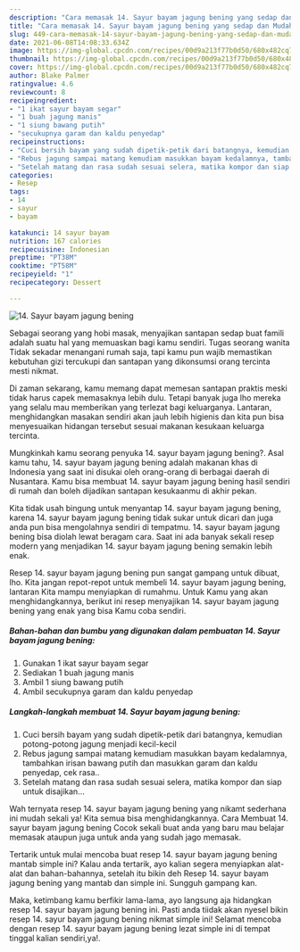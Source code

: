 ```yaml
---
description: "Cara memasak 14. Sayur bayam jagung bening yang sedap dan Mudah Dibuat"
title: "Cara memasak 14. Sayur bayam jagung bening yang sedap dan Mudah Dibuat"
slug: 449-cara-memasak-14-sayur-bayam-jagung-bening-yang-sedap-dan-mudah-dibuat
date: 2021-06-08T14:08:33.634Z
image: https://img-global.cpcdn.com/recipes/00d9a213f77b0d50/680x482cq70/14-sayur-bayam-jagung-bening-foto-resep-utama.jpg
thumbnail: https://img-global.cpcdn.com/recipes/00d9a213f77b0d50/680x482cq70/14-sayur-bayam-jagung-bening-foto-resep-utama.jpg
cover: https://img-global.cpcdn.com/recipes/00d9a213f77b0d50/680x482cq70/14-sayur-bayam-jagung-bening-foto-resep-utama.jpg
author: Blake Palmer
ratingvalue: 4.6
reviewcount: 8
recipeingredient:
- "1 ikat sayur bayam segar"
- "1 buah jagung manis"
- "1 siung bawang putih"
- "secukupnya garam dan kaldu penyedap"
recipeinstructions:
- "Cuci bersih bayam yang sudah dipetik-petik dari batangnya, kemudian potong-potong jagung menjadi kecil-kecil"
- "Rebus jagung sampai matang kemudiam masukkan bayam kedalamnya, tambahkan irisan bawang putih dan masukkan garam dan kaldu penyedap, cek rasa.."
- "Setelah matang dan rasa sudah sesuai selera, matika kompor dan siap untuk disajikan..."
categories:
- Resep
tags:
- 14
- sayur
- bayam

katakunci: 14 sayur bayam 
nutrition: 167 calories
recipecuisine: Indonesian
preptime: "PT38M"
cooktime: "PT58M"
recipeyield: "1"
recipecategory: Dessert

---
```



![14. Sayur bayam jagung bening](https://img-global.cpcdn.com/recipes/00d9a213f77b0d50/680x482cq70/14-sayur-bayam-jagung-bening-foto-resep-utama.jpg)

Sebagai seorang yang hobi masak, menyajikan santapan sedap buat famili adalah suatu hal yang memuaskan bagi kamu sendiri. Tugas seorang  wanita Tidak sekadar menangani rumah saja, tapi kamu pun wajib memastikan kebutuhan gizi tercukupi dan santapan yang dikonsumsi orang tercinta mesti nikmat.

Di zaman  sekarang, kamu memang dapat memesan santapan praktis meski tidak harus capek memasaknya lebih dulu. Tetapi banyak juga lho mereka yang selalu mau memberikan yang terlezat bagi keluarganya. Lantaran, menghidangkan masakan sendiri akan jauh lebih higienis dan kita pun bisa menyesuaikan hidangan tersebut sesuai makanan kesukaan keluarga tercinta. 



Mungkinkah kamu seorang penyuka 14. sayur bayam jagung bening?. Asal kamu tahu, 14. sayur bayam jagung bening adalah makanan khas di Indonesia yang saat ini disukai oleh orang-orang di berbagai daerah di Nusantara. Kamu bisa membuat 14. sayur bayam jagung bening hasil sendiri di rumah dan boleh dijadikan santapan kesukaanmu di akhir pekan.

Kita tidak usah bingung untuk menyantap 14. sayur bayam jagung bening, karena 14. sayur bayam jagung bening tidak sukar untuk dicari dan juga anda pun bisa mengolahnya sendiri di tempatmu. 14. sayur bayam jagung bening bisa diolah lewat beragam cara. Saat ini ada banyak sekali resep modern yang menjadikan 14. sayur bayam jagung bening semakin lebih enak.

Resep 14. sayur bayam jagung bening pun sangat gampang untuk dibuat, lho. Kita jangan repot-repot untuk membeli 14. sayur bayam jagung bening, lantaran Kita mampu menyiapkan di rumahmu. Untuk Kamu yang akan menghidangkannya, berikut ini resep menyajikan 14. sayur bayam jagung bening yang enak yang bisa Kamu coba sendiri.

<!--inarticleads1-->

##### Bahan-bahan dan bumbu yang digunakan dalam pembuatan 14. Sayur bayam jagung bening:

1. Gunakan 1 ikat sayur bayam segar
1. Sediakan 1 buah jagung manis
1. Ambil 1 siung bawang putih
1. Ambil secukupnya garam dan kaldu penyedap




<!--inarticleads2-->

##### Langkah-langkah membuat 14. Sayur bayam jagung bening:

1. Cuci bersih bayam yang sudah dipetik-petik dari batangnya, kemudian potong-potong jagung menjadi kecil-kecil
1. Rebus jagung sampai matang kemudiam masukkan bayam kedalamnya, tambahkan irisan bawang putih dan masukkan garam dan kaldu penyedap, cek rasa..
1. Setelah matang dan rasa sudah sesuai selera, matika kompor dan siap untuk disajikan...




Wah ternyata resep 14. sayur bayam jagung bening yang nikamt sederhana ini mudah sekali ya! Kita semua bisa menghidangkannya. Cara Membuat 14. sayur bayam jagung bening Cocok sekali buat anda yang baru mau belajar memasak ataupun juga untuk anda yang sudah jago memasak.

Tertarik untuk mulai mencoba buat resep 14. sayur bayam jagung bening mantab simple ini? Kalau anda tertarik, ayo kalian segera menyiapkan alat-alat dan bahan-bahannya, setelah itu bikin deh Resep 14. sayur bayam jagung bening yang mantab dan simple ini. Sungguh gampang kan. 

Maka, ketimbang kamu berfikir lama-lama, ayo langsung aja hidangkan resep 14. sayur bayam jagung bening ini. Pasti anda tiidak akan nyesel bikin resep 14. sayur bayam jagung bening nikmat simple ini! Selamat mencoba dengan resep 14. sayur bayam jagung bening lezat simple ini di tempat tinggal kalian sendiri,ya!.

